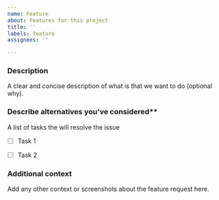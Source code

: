 ```yaml
---
name: Feature
about: Features for this project
title: ''
labels: feature
assignees: ''

---
```


### Description
A clear and concise description of what is that we want to do (optional why).

###  Describe alternatives you've considered**
A list of tasks the will resolve the issue
- [ ] Task 1
- [ ] Task 2


### Additional context
Add any other context or screenshots about the feature request here.
